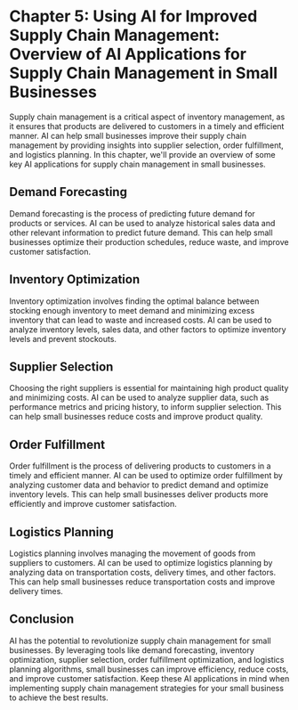 Chapter 5: Using AI for Improved Supply Chain Management: Overview of AI Applications for Supply Chain Management in Small Businesses
=====================================================================================================================================

Supply chain management is a critical aspect of inventory management, as it ensures that products are delivered to customers in a timely and efficient manner. AI can help small businesses improve their supply chain management by providing insights into supplier selection, order fulfillment, and logistics planning. In this chapter, we'll provide an overview of some key AI applications for supply chain management in small businesses.

Demand Forecasting
------------------

Demand forecasting is the process of predicting future demand for products or services. AI can be used to analyze historical sales data and other relevant information to predict future demand. This can help small businesses optimize their production schedules, reduce waste, and improve customer satisfaction.

Inventory Optimization
----------------------

Inventory optimization involves finding the optimal balance between stocking enough inventory to meet demand and minimizing excess inventory that can lead to waste and increased costs. AI can be used to analyze inventory levels, sales data, and other factors to optimize inventory levels and prevent stockouts.

Supplier Selection
------------------

Choosing the right suppliers is essential for maintaining high product quality and minimizing costs. AI can be used to analyze supplier data, such as performance metrics and pricing history, to inform supplier selection. This can help small businesses reduce costs and improve product quality.

Order Fulfillment
-----------------

Order fulfillment is the process of delivering products to customers in a timely and efficient manner. AI can be used to optimize order fulfillment by analyzing customer data and behavior to predict demand and optimize inventory levels. This can help small businesses deliver products more efficiently and improve customer satisfaction.

Logistics Planning
------------------

Logistics planning involves managing the movement of goods from suppliers to customers. AI can be used to optimize logistics planning by analyzing data on transportation costs, delivery times, and other factors. This can help small businesses reduce transportation costs and improve delivery times.

Conclusion
----------

AI has the potential to revolutionize supply chain management for small businesses. By leveraging tools like demand forecasting, inventory optimization, supplier selection, order fulfillment optimization, and logistics planning algorithms, small businesses can improve efficiency, reduce costs, and improve customer satisfaction. Keep these AI applications in mind when implementing supply chain management strategies for your small business to achieve the best results.
